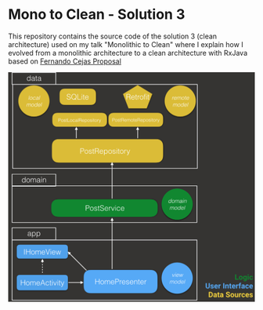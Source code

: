 Mono to Clean - Solution 3
============

This repository contains the source code of the solution 3 (clean architecture) used on my talk "Monolithic to Clean" where I explain how I evolved from a monolithic
architecture to a clean architecture with RxJava based on [Fernando Cejas Proposal][1] 

![ScreenShot](mono_arch_s3.png)

[1]: http://fernandocejas.com/2015/07/18/architecting-android-the-evolution/
